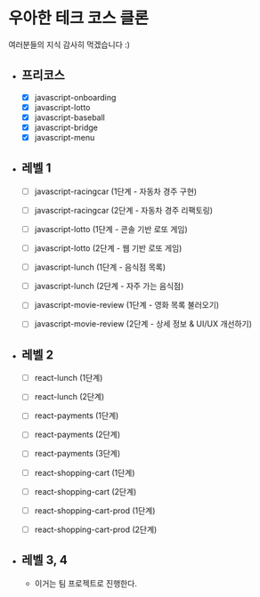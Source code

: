 # 우아한 테크 코스 클론

여러분들의 지식 감사히 먹겠습니다 :)

- ## 프리코스

  - [x] javascript-onboarding
  - [x] javascript-lotto
  - [x] javascript-baseball
  - [x] javascript-bridge
  - [x] javascript-menu

- ## 레벨 1

  - [ ] javascript-racingcar (1단계 - 자동차 경주 구현)
  - [ ] javascript-racingcar (2단계 - 자동차 경주 리팩토링)

  - [ ] javascript-lotto (1단계 - 콘솔 기반 로또 게임)
  - [ ] javascript-lotto (2단계 - 웹 기반 로또 게임)

  - [ ] javascript-lunch (1단계 - 음식점 목록)
  - [ ] javascript-lunch (2단계 - 자주 가는 음식점)

  - [ ] javascript-movie-review (1단계 - 영화 목록 불러오기)
  - [ ] javascript-movie-review (2단계 - 상세 정보 & UI/UX 개선하기)

- ## 레벨 2

  - [ ] react-lunch (1단계)
  - [ ] react-lunch (2단계)

  - [ ] react-payments (1단계)
  - [ ] react-payments (2단계)
  - [ ] react-payments (3단계)

  - [ ] react-shopping-cart (1단계)
  - [ ] react-shopping-cart (2단계)

  - [ ] react-shopping-cart-prod (1단계)
  - [ ] react-shopping-cart-prod (2단계)

- ## 레벨 3, 4

  - 이거는 팀 프로젝트로 진행한다.
